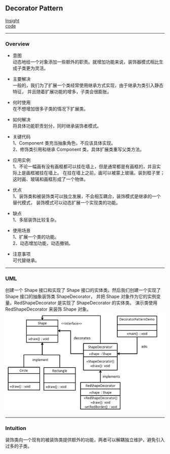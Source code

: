 ## Decorator Pattern
[Insight](https://www.runoob.com/design-pattern/decorator-pattern.html)  
[code](https://github.com/wan-h/BrainpowerCode/blob/master/DesignPatterns/DecoratorPattern.py)

---
### Overview  
* 意图  
动态地给一个对象添加一些额外的职责。就增加功能来说，装饰器模式相比生成子类更为灵活。

* 主要解决  
一般的，我们为了扩展一个类经常使用继承方式实现，由于继承为类引入静态特征，
并且随着扩展功能的增多，子类会很膨胀。

* 何时使用  
在不想增加很多子类的情况下扩展类。

* 如何解决  
将具体功能职责划分，同时继承装饰者模式。

* 关键代码  
1、Component 类充当抽象角色，不应该具体实现。   
2、修饰类引用和继承 Component 类，具体扩展类重写父类方法。

* 应用实例  
1、不论一幅画有没有画框都可以挂在墙上，但是通常都是有画框的，并且实际上是画框被挂在墙上。
在挂在墙上之前，画可以被蒙上玻璃，装到框子里；这时画、玻璃和画框形成了一个物体。

* 优点  
1、装饰类和被装饰类可以独立发展，不会相互耦合，装饰模式是继承的一个替代模式，
装饰模式可以动态扩展一个实现类的功能。 

* 缺点  
1、多层装饰比较复杂。

* 使用场景  
1、扩展一个类的功能。   
2、动态增加功能，动态撤销。

* 注意事项  
可代替继承。

---
### UML  
创建一个 Shape 接口和实现了 Shape 接口的实体类。然后我们创建一个实现了 Shape 接口的抽象装饰类 ShapeDecorator，
并把 Shape 对象作为它的实例变量。RedShapeDecorator 是实现了 ShapeDecorator 的实体类。
演示类使用 RedShapeDecorator 来装饰 Shape 对象。  
![](src/UML_0.PNG)  

---
### Intuition  
装饰类向一个现有的被装饰类提供额外的功能，两者可以解耦独立维护，避免引入过多的子类。